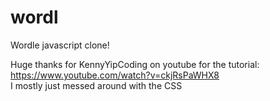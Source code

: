 # wordl
Wordle javascript clone!

Huge thanks for KennyYipCoding on youtube for the tutorial: https://www.youtube.com/watch?v=ckjRsPaWHX8  
I mostly just messed around with the CSS
